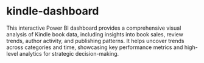 # kindle-dashboard
This interactive Power BI dashboard provides a comprehensive visual analysis of Kindle book data, including insights into book sales, review trends, author activity, and publishing patterns. It helps uncover trends across categories and time, showcasing key performance metrics and high-level analytics for strategic decision-making.
